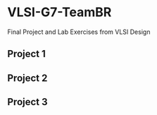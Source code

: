 # VLSI-G7-TeamBR
Final Project and Lab Exercises from VLSI Design 

## Project 1

## Project 2

## Project 3
